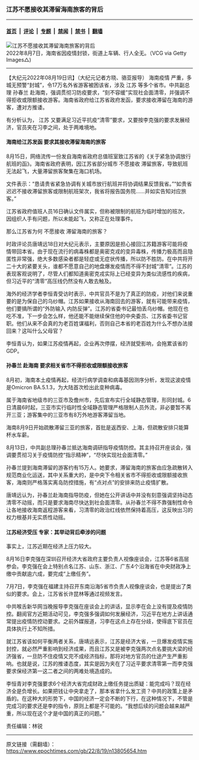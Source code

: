 ### 江苏不愿接收其滞留海南旅客的背后

---

#### [首页](../../../..?n13805654) &nbsp;|&nbsp; [评论](../../../../../epoch-comment?n13805654) &nbsp;|&nbsp; [专题](../../../../../epoch-special?n13805654) &nbsp;|&nbsp; [禁闻](../../../../../epoch-news?n13805654) &nbsp;|&nbsp; [禁书](../../../../../books?n13805654) &nbsp;|&nbsp; [翻墙](https://github.com/gfw-breaker/nogfw/blob/master/README.md?n13805654)


<div><img alt="江苏不愿接收其滞留海南旅客的背后" class="attachment-djy_600_400 size-djy_600_400 wp-post-image" src="https://i.epochtimes.com/assets/uploads/2022/08/id13797968-2208080223262816-600x400.jpg"/>
<div class="caption">
 2022年8月7日，海南省因疫情封锁，街道上车辆、行人全无。（VCG via Getty Images△)
</div></div><hr/><div class="post_content" id="artbody" itemprop="articleBody">
 <!-- article content begin -->
 <p>
  【大纪元2022年08月19日讯】（大纪元记者方晓、骆亚报导）
  <ok href="https://www.epochtimes.com/gb/tag/%E6%B5%B7%E5%8D%97%E7%96%AB%E6%83%85.html">
   海南疫情
  </ok>
  严重，多城无预警“封城”，令17万名外省游客被困该省，涉及
  <ok href="https://www.epochtimes.com/gb/tag/%E6%B1%9F%E8%8B%8F.html">
   江苏
  </ok>
  等多个省市。中共副总理
  <ok href="https://www.epochtimes.com/gb/tag/%E5%AD%99%E6%98%A5%E5%85%B0.html">
   孙春兰
  </ok>
  赴海南，强调贯彻习防疫要求，“刻不容缓”实现社会面清零，并强调不得拒收或限额接收游客。海南省政府给江苏省政府发函，要求接收滞留在海南的游客，遭对方推诿。
 </p>
 <p>
  有分析认为，
  <ok href="https://www.epochtimes.com/gb/tag/%E6%B1%9F%E8%8B%8F.html">
   江苏
  </ok>
  又要满足习近平抗疫“清零”要求，又要按李克强的要求发展经济，官员夹在习李之间，处于两难境地。
 </p>
 <h4>
  海南给江苏发函 要求其接收滞留海南的旅客
 </h4>
 <p>
  8月15日，网络流传一份发自海南省政府总值班室致江苏省的《关于紧急协调放行航班的函》。海南省政府表明，因江苏省部分城市
  <ok href="https://www.epochtimes.com/gb/tag/%E4%B8%8D%E6%84%BF%E6%8E%A5%E6%94%B6.html">
   不愿接收
  </ok>
  滞留旅客，导致航班无法起飞，大量滞留旅客聚集在海口机场。
 </p>
 <p>
  文件表示：“恳请贵省紧急协调有关城市放行航班并将协调结果反馈我省。”“如贵省迟迟不接收滞留旅客或限制航班架次，我省将报告国务院……并如实告知对应旅客。”
 </p>
 <p>
  江苏省政府值班人员16日确认文件属实，但称被限制的航班为临时增加的班次，因组织人手有问题，所以未能起飞，又称正在处理事件。
 </p>
 <p>
  那么江苏省为何
  <ok href="https://www.epochtimes.com/gb/tag/%E4%B8%8D%E6%84%BF%E6%8E%A5%E6%94%B6.html">
   不愿接收
  </ok>
  滞留海南的旅客？
 </p>
 <p>
  时政评论员唐靖远18日对大纪元表示，主要原因是担心接回江苏籍游客可能将疫情带回本省。由于现在流行的病毒株都是奥密克戎的变异毒株，传播力极高而且隐匿性非常强，绝大多数感染者都是轻症或无症状传播，所以防不胜防。在中共将开二十大的紧要关头，谁都不愿意自己的地盘爆发疫情而不得不封城“清零”。江苏的表现客观说明了，尽管人们都知道奥密克戎实际上已经变异为类似流感性的疾病，但习近平的“清零”高压线仍然没有人敢去触及。
 </p>
 <p>
  海外的经济学者李恒青受访时表示，中共官员不是为了真正的防疫，对他们来说重要的是为保自己的乌纱帽。江苏如果接收从海南回去的游客，就有可能带来疫情，他们要搞所谓的“外防输入 内防反弹”。江苏的省委书记最怕丢乌纱帽。他现在也吃不准，下一步会怎么样，他还能不能继续保住他的中央委员、江苏省委书记官职。他们从来不会真的为老百姓谋福利，否则自己本省的老百姓为什么不想办法接回来？这叫什么父母官？
 </p>
 <p>
  李恒青认为，如果江苏疫情再起，企业再次停摆，经济就受影响，会拖累该省的GDP。
 </p>
 <h4>
  <ok href="https://www.epochtimes.com/gb/tag/%E5%AD%99%E6%98%A5%E5%85%B0.html">
   孙春兰
  </ok>
  赴海南 要求相关省市不得拒收或限额接收旅客
 </h4>
 <p>
  8月初，海南本土疫情再起，经流行病学调查和病毒基因测序分析，发现这波疫情是Omicron BA.5.1.3，为大陆首次检出此变种病毒。
 </p>
 <p>
  属于海南省地级市的三亚市及儋州市，先后宣布实行全域静态管理，形同封城。6日清晨6时起，三亚市实行临时性全域静态管理严格限制人员外流，非必要暂不离开三亚；游客集中的三亚市有8万外地游客滞留当地。
 </p>
 <p>
  海南8月9日开始疏散滞留三亚的旅客，首批是返西安、上海，但疏散安排只能算杯水车薪。
 </p>
 <p>
  8月13日，中共副总理孙春兰抵达海南调研指导疫情防控。其主持召开座谈会，强调要贯彻习关于疫情防控“指示精神”，“尽快实现社会面清零。”
 </p>
 <p>
  孙春兰提到海南滞留的游客约有15万人。她要求，滞留海南的旅客由应急疏散转入规范商业化运送，其中关系重大的，是中央下令相关省市不得拒收或限额接收旅客，海南则严格落实离岛防控措施，有“点对点”的安排来防止疫情扩散。
 </p>
 <p>
  唐靖远认为，孙春兰赴海南指导防疫，但她在公开讲话中并没有刻意强调坚持动态清零不动摇，而只是要求海南尽快达到社会面清零。从孙春兰不得不靠强制性命令让各地接收海南返程游客来看，习清零的政治红线依然保持着高压，这反映出习的权力根基并无实质性动摇。
 </p>
 <h4>
  江苏经济受压 专家：其举动背后牵涉的问题
 </h4>
 <p>
  事实上，江苏近期在经济上压力较大。
 </p>
 <p>
  8月16日李克强在深圳召开经济大省政府主要负责人视像座谈会，江苏等6省高层参会。李克强在会上特别点名江苏、山东、浙江、广东4个沿海省在中央财政净上缴中贡献逾六成，要完成“上缴任务”。
 </p>
 <p>
  7月7日，李克强在福建主持召开东南沿海5省市负责人视像座谈会，也是提出了类似的要求。会上，江苏省长许昆林等通过视频发言。
 </p>
 <p>
  中共喉舌新华网当晚报导李克强在座谈会上的讲话，显示李在会上没有提及疫情防控。翻阅官方近期活动可见，李克强多强调如何发展经济，习近平在地方上讲话通常提出疫情防控动要求。之前外媒报道，习李在这点上存在分歧，使得底下官员在具体执行上不知所措。
 </p>
 <p>
  就江苏省该如何平衡两者关系，唐靖远表示，江苏是经济大省，一旦爆发疫情实施封控，就必然严重影响到经济成果，而且江苏又是被李克强两次点名要挑大梁的经济强省，一旦防不住疫情又完不成经济指标，那将对地方官员的仕途产生严重影响。也就是说，江苏的推诿态度，其实是因为夹在了习近平要求清零第一而李克强要求保经济第一这二者之间的两难处境造成的。
 </p>
 <p>
  李恒青对李克强要求6个经济大省完成财政上缴任务提出质疑：能完成吗？现在经济全是负增长。如果把钱让中央拿走了，那本省拿什么发工资？中共的政策上是矛盾的。在这种大的形势下，中国的经济一定会不断的下行，在这种情况下，不管是完成习的要求还是李的指令，原则上都是不可能的。“我想后续的问题会越来越严重，所以现在这个才是中国的真正的问题。”
 </p>
 <p>
  责任编辑：林锐
 </p>
 <!-- article content end -->
 <div id="below_article_ad">
 </div>
</div>


---

原文链接（需翻墙）：https://www.epochtimes.com/gb/22/8/19/n13805654.htm
